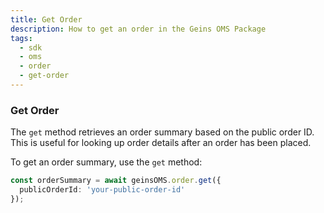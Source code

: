 ```yaml
---
title: Get Order
description: How to get an order in the Geins OMS Package
tags:
  - sdk
  - oms
  - order
  - get-order
---
```


### Get Order

The `get` method retrieves an order summary based on the public order ID. This is useful for looking up order details after an order has been placed.

To get an order summary, use the `get` method:

```typescript
const orderSummary = await geinsOMS.order.get({
  publicOrderId: 'your-public-order-id'
});
```
